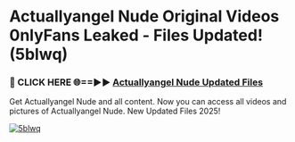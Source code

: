 # Actuallyangel Nude Original Videos 0nlyFans Leaked - Files Updated! (5blwq)

<h3>🔴 CLICK HERE 🌐==►► <a href="https://tinyurl.com/yc6ubb5a" rel="nofollow">Actuallyangel Nude Updated Files</a></h3>

Get Actuallyangel Nude and all content. Now you can access all videos and pictures of Actuallyangel Nude. New Updated Files 2025!

[![5blwq](https://i.imgur.com/7eu0CRL.gif)](https://tinyurl.com/yc6ubb5a)
